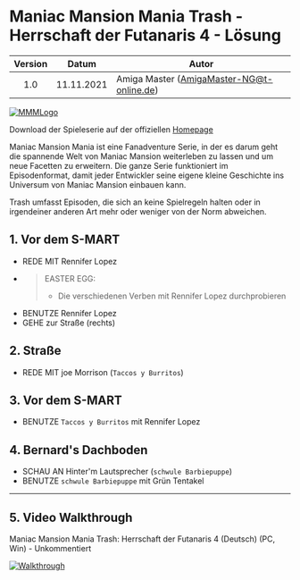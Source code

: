 # Maniac Mansion Mania Trash - Herrschaft der Futanaris 4 - Lösung

| Version | Datum      | Autor                                     |
|:-------:|------------|-------------------------------------------|
|   1.0   | 11.11.2021 | Amiga Master (AmigaMaster-NG@t-online.de) |

[![MMMLogo](https://www.maniac-mansion-mania.com/banner/banner.png)](https://www.maniac-mansion-mania.com)

Download der Spieleserie auf der offiziellen [Homepage](https://www.maniac-mansion-mania.com)

Maniac Mansion Mania ist eine Fanadventure Serie, in der es darum geht die spannende Welt von Maniac Mansion weiterleben zu lassen und um neue Facetten zu erweitern. Die ganze Serie funktioniert im Episodenformat, damit jeder Entwickler seine eigene kleine Geschichte ins Universum von Maniac Mansion einbauen kann.

Trash umfasst Episoden, die sich an keine Spielregeln halten oder in irgendeiner anderen Art mehr oder weniger von der Norm abweichen.

## 1. Vor dem S-MART

- REDE MIT Rennifer Lopez
- >EASTER EGG:
  >- Die verschiedenen Verben mit Rennifer Lopez durchprobieren
- BENUTZE Rennifer Lopez
- GEHE zur Straße (rechts)

## 2. Straße

- REDE MIT joe Morrison (`Taccos y Burritos`)

## 3. Vor dem S-MART

- BENUTZE `Taccos y Burritos` mit Rennifer Lopez

## 4. Bernard's Dachboden

- SCHAU AN Hinter'm Lautsprecher (`schwule Barbiepuppe`)
- BENUTZE `schwule Barbiepuppe` mit Grün Tentakel

--------------------------------------------------------------------------------

## 5. Video Walkthrough

Maniac Mansion Mania Trash: Herrschaft der Futanaris 4 (Deutsch) (PC, Win) - Unkommentiert

[![Walkthrough](https://img.youtube.com/vi/sgARy3OCevg/0.jpg)](https://www.youtube.com/watch?v=sgARy3OCevg)
